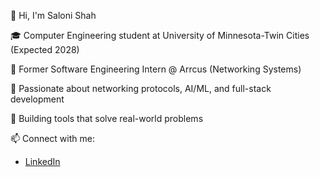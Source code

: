 👋 Hi, I'm Saloni Shah

🎓 Computer Engineering student at University of Minnesota-Twin Cities (Expected 2028)

💼 Former Software Engineering Intern @ Arrcus (Networking Systems)

🔧 Passionate about networking protocols, AI/ML, and full-stack development

🚀 Building tools that solve real-world problems

📫 Connect with me:
- [LinkedIn](https://www.linkedin.com/in/saloni-shah-74a687221/)
<!---
SalShah20/SalShah20 is a ✨ special ✨ repository because its `README.md` (this file) appears on your GitHub profile.
You can click the Preview link to take a look at your changes.
--->

